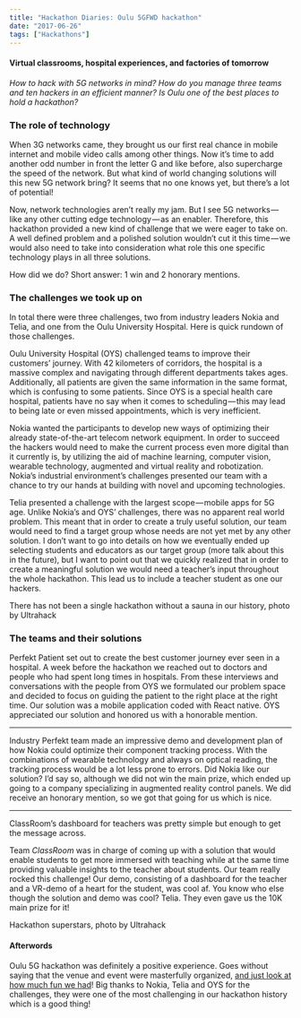 ```yaml
---
title: "Hackathon Diaries: Oulu 5GFWD hackathon"
date: "2017-06-26"
tags: ["Hackathons"]
---
```


#### Virtual classrooms, hospital experiences, and factories of tomorrow

_How to hack with 5G networks in mind? How do you manage three teams and ten hackers in an efficient manner? Is Oulu one of the best places to hold a hackathon?_

### The role of technology

When 3G networks came, they brought us our first real chance in mobile internet and mobile video calls among other things. Now it’s time to add another odd number in front the letter G and like before, also supercharge the speed of the network. But what kind of world changing solutions will this new 5G network bring? It seems that no one knows yet, but there’s a lot of potential!

Now, network technologies aren’t really my jam. But I see 5G networks — like any other cutting edge technology — as an enabler. Therefore, this hackathon provided a new kind of challenge that we were eager to take on. A well defined problem and a polished solution wouldn’t cut it this time — we would also need to take into consideration what role this one specific technology plays in all three solutions.

How did we do? Short answer: 1 win and 2 honorary mentions.

### **The challenges we took up on**

In total there were three challenges, two from industry leaders Nokia and Telia, and one from the Oulu University Hospital. Here is quick rundown of those challenges.

Oulu University Hospital (OYS) challenged teams to improve their customers’ journey. With 42 kilometers of corridors, the hospital is a massive complex and navigating through different departments takes ages. Additionally, all patients are given the same information in the same format, which is confusing to some patients. Since OYS is a special health care hospital, patients have no say when it comes to scheduling — this may lead to being late or even missed appointments, which is very inefficient.

Nokia wanted the participants to develop new ways of optimizing their already state-of-the-art telecom network equipment. In order to succeed the hackers would need to make the current process even more digital than it currently is, by utilizing the aid of machine learning, computer vision, wearable technology, augmented and virtual reality and robotization. Nokia’s industrial environment’s challenges presented our team with a chance to try our hands at building with novel and upcoming technologies.

Telia presented a challenge with the largest scope — mobile apps for 5G age. Unlike Nokia’s and OYS’ challenges, there was no apparent real world problem. This meant that in order to create a truly useful solution, our team would need to find a target group whose needs are not yet met by any other solution. I don’t want to go into details on how we eventually ended up selecting students and educators as our target group (more talk about this in the future), but I want to point out that we quickly realized that in order to create a meaningful solution we would need a teacher’s input throughout the whole hackathon. This lead us to include a teacher student as one our hackers.

There has not been a single hackathon without a sauna in our history, photo by Ultrahack

<!-- ### How we worked

Perfektio set out to solve all three challenges with three separate teams. Overall our participant size for the hackathon was ten hackers, eight of which were Perfektio employees and two guest additions (one of them a teacher!) Even with the guest additions our existing way of working in hackathons worked beautifully and we were able to knitted our collective expertise into amazing concepts.

**No we don’t make strict rules on which hacker works in which team**, but instead opt to keep the teams and their members in constantly fluctuating state and keep everyone updated on what is happening in what team. This allows us to allocate hackers based on every team’s need at the moment. In Oulu this worked fantastically. For example in the case of OYS, our primary team consisted of only two hackers, but had the collective

Before the hackathon we keep the concepts pretty ill-defined, because **we don’t want to go into the hackathons with ideas we can’t part ways with.** This has been our way of working for a long time now. For the same reason we start the first day of the hackathon by bombarding the company representatives with questions. We then combine this with the knowledge of potential users we have gathered before or during the hackathon. Why? Because you can only solve problems if you understand them. -->

### The teams and their solutions

Perfekt Patient set out to create the best customer journey ever seen in a hospital. A week before the hackathon we reached out to doctors and people who had spent long times in hospitals. From these interviews and conversations with the people from OYS we formulated our problem space and decided to focus on guiding the patient to the right place at the right time. Our solution was a mobile application coded with React native. OYS appreciated our solution and honored us with a honorable mention.

---

Industry Perfekt team made an impressive demo and development plan of how Nokia could optimize their component tracking process. With the combinations of wearable technology and always on optical reading, the tracking process would be a lot less prone to errors. Did Nokia like our solution? I’d say so, although we did not win the main prize, which ended up going to a company specializing in augmented reality control panels. We did receive an honorary mention, so we got that going for us which is nice.

---

ClassRoom’s dashboard for teachers was pretty simple but enough to get the message across.

Team _ClassRoom_ was in charge of coming up with a solution that would enable students to get more immersed with teaching while at the same time providing valuable insights to the teacher about students. Our team really rocked this challenge! Our demo, consisting of a dashboard for the teacher and a VR-demo of a heart for the student, was cool af. You know who else though the solution and demo was cool? Telia. They even gave us the 10K main prize for it!

Hackathon superstars, photo by Ultrahack

#### **Afterwords**

Oulu 5G hackathon was definitely a positive experience. Goes without saying that the venue and event were masterfully organized, [and just look at how much fun we had](https://www.youtube.com/watch?v=hTOR35WTpd8)! Big thanks to Nokia, Telia and OYS for the challenges, they were one of the most challenging in our hackathon history which is a good thing!
